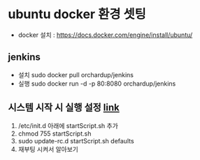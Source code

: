 # ubuntu docker 환경 셋팅

* docker 설치 : https://docs.docker.com/engine/install/ubuntu/

## jenkins
* 설치
sudo docker pull orchardup/jenkins
* 실행
sudo docker run -d -p 80:8080 orchardup/jenkins


## 시스템 시작 시 실행 설정 [link](https://eunseok.tistory.com/entry/Startup-script-Booting%EC%8B%9C-Start%ED%95%98%EB%8A%94-script%EC%B6%94%EA%B0%80-%EB%B0%A9%EB%B2%95)
1. /etc/init.d 아래에 startScript.sh 추가
2. chmod 755 startScript.sh
3. sudo update-rc.d startScript.sh defaults
4. 재부팅 시켜서 알아보기
